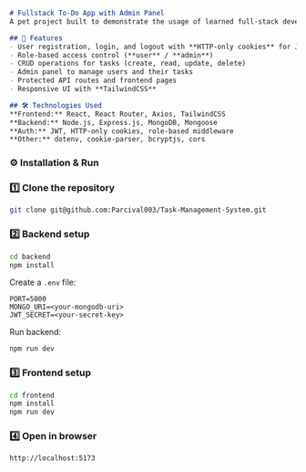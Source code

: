 ````markdown
# Fullstack To-Do App with Admin Panel
A pet project built to demonstrate the usage of learned full-stack development concepts, including authentication, role-based access control, and CRUD operations for tasks.

## 🚀 Features
- User registration, login, and logout with **HTTP-only cookies** for JWT storage
- Role-based access control (**user** / **admin**)
- CRUD operations for tasks (create, read, update, delete)
- Admin panel to manage users and their tasks
- Protected API routes and frontend pages
- Responsive UI with **TailwindCSS**

## 🛠 Technologies Used
**Frontend:** React, React Router, Axios, TailwindCSS  
**Backend:** Node.js, Express.js, MongoDB, Mongoose  
**Auth:** JWT, HTTP-only cookies, role-based middleware  
**Other:** dotenv, cookie-parser, bcryptjs, cors  
````
### ⚙️ Installation & Run

### 1️⃣ Clone the repository
```bash
git clone git@github.com:Parcival003/Task-Management-System.git
```

### 2️⃣ Backend setup

```bash
cd backend
npm install
```

Create a `.env` file:

```env
PORT=5000
MONGO_URI=<your-mongodb-uri>
JWT_SECRET=<your-secret-key>
```

Run backend:

```bash
npm run dev
```

### 3️⃣ Frontend setup

```bash
cd frontend
npm install
npm run dev
```

### 4️⃣ Open in browser

```
http://localhost:5173
```

